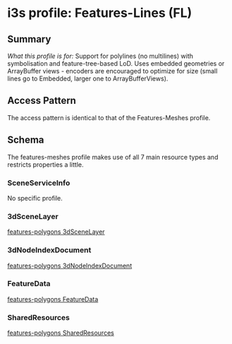 # i3s profile: Features-Lines (FL)

## Summary

*What this profile is for:* Support for polylines (no multilines) with symbolisation and feature-tree-based LoD. 
Uses embedded geometries or ArrayBuffer views - encoders are encouraged to optimize for size (small lines go to Embedded, larger one to ArrayBufferViews).

## Access Pattern

<p>The access pattern is identical to that of the Features-Meshes profile.</p>

## Schema

The features-meshes profile makes use of all 7 main resource types and restricts properties a little.

### SceneServiceInfo

No specific profile.

### 3dSceneLayer

[features-polygons 3dSceneLayer](./profiles/features-polygons/rules/docs/3dSceneLayerRules.html)

### 3dNodeIndexDocument

[features-polygons 3dNodeIndexDocument](./profiles/features-polygons/rules/docs/3dNodeIndexDocumentRules.html)

### FeatureData

[features-polygons FeatureData](./profiles/features-polygons/rules/docs/FeatureDataRules.html)

### SharedResources

[features-polygons SharedResources](./profiles/features-polygons/rules/docs/SharedResourceRules.html)